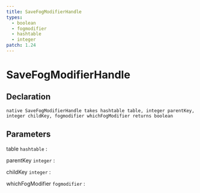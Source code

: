 ```yaml
---
title: SaveFogModifierHandle
types:
  - boolean
  - fogmodifier
  - hashtable
  - integer
patch: 1.24
---
```


# SaveFogModifierHandle

## Declaration

```jass
native SaveFogModifierHandle takes hashtable table, integer parentKey, integer childKey, fogmodifier whichFogModifier returns boolean
```

## Parameters
table `hashtable`
: 

parentKey `integer`
: 

childKey `integer`
: 

whichFogModifier `fogmodifier`
: 

